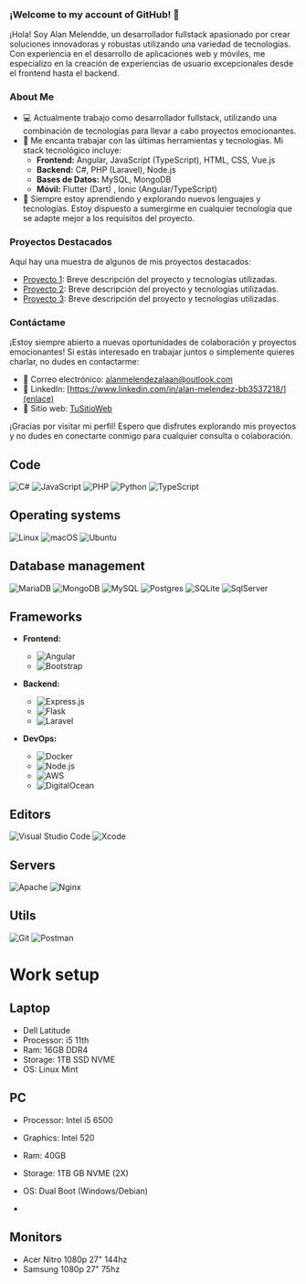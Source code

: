 
### ¡Welcome to my account of GitHub! 👋

¡Hola! Soy Alan Melendde, un desarrollador fullstack apasionado por crear soluciones innovadoras y robustas utilizando una variedad de tecnologías. Con experiencia en el desarrollo de aplicaciones web y móviles, me especializo en la creación de experiencias de usuario excepcionales desde el frontend hasta el backend.

### About Me 

- 💻 Actualmente trabajo como desarrollador fullstack, utilizando una combinación de tecnologías para llevar a cabo proyectos emocionantes.
- 🚀 Me encanta trabajar con las últimas herramientas y tecnologías. Mi stack tecnológico incluye:
  - **Frontend:** Angular, JavaScript (TypeScript), HTML, CSS, Vue.js
  - **Backend:** C#, PHP (Laravel), Node.js
  - **Bases de Datos:** MySQL, MongoDB
  - **Móvil:** Flutter (Dart) , Ionic (Angular/TypeScript)
- 🌱 Siempre estoy aprendiendo y explorando nuevos lenguajes y tecnologías. Estoy dispuesto a sumergirme en cualquier tecnología que se adapte mejor a los requisitos del proyecto.

### Proyectos Destacados

Aquí hay una muestra de algunos de mis proyectos destacados:

- [Proyecto 1](enlace): Breve descripción del proyecto y tecnologías utilizadas.
- [Proyecto 2](enlace): Breve descripción del proyecto y tecnologías utilizadas.
- [Proyecto 3](enlace): Breve descripción del proyecto y tecnologías utilizadas.

### Contáctame

¡Estoy siempre abierto a nuevas oportunidades de colaboración y proyectos emocionantes! Si estás interesado en trabajar juntos o simplemente quieres charlar, no dudes en contactarme:

- 📧 Correo electrónico: [alanmelendezalaan@outlook.com](mailto:tu@email.com)
- 🔗 LinkedIn: [https://www.linkedin.com/in/alan-melendez-bb3537218/](enlace)
- 💼 Sitio web: [TuSitioWeb](enlace)

¡Gracias por visitar mi perfil! Espero que disfrutes explorando mis proyectos y no dudes en conectarte conmigo para cualquier consulta o colaboración.

  
## Code

![C#](https://img.shields.io/badge/C%23-239120?style=for-the-badge&logo=c-sharp&logoColor=white)
![JavaScript](https://img.shields.io/badge/javascript-%23323330.svg?style=for-the-badge&logo=javascript&logoColor=%23F7DF1E)
![PHP](https://img.shields.io/badge/php-%23777BB4.svg?style=for-the-badge&logo=php&logoColor=white)
![Python](https://img.shields.io/badge/python-3670A0?style=for-the-badge&logo=python&logoColor=ffdd54)
![TypeScript](https://img.shields.io/badge/typescript-3670A0?style=for-the-badge&logo=typescript&logoColor=ffffff)

## Operating systems

![Linux](https://img.shields.io/badge/Linux-FCC624?style=for-the-badge&logo=linux&logoColor=black)
![macOS](https://img.shields.io/badge/mac%20os-000000?style=for-the-badge&logo=apple&logoColor=white)
![Ubuntu](https://img.shields.io/badge/Ubuntu-E95420?style=for-the-badge&logo=ubuntu&logoColor=white)

## Database management

![MariaDB](https://img.shields.io/badge/MariaDB-003545?style=for-the-badge&logo=mariadb&logoColor=white)
![MongoDB](https://img.shields.io/badge/MongoDB-%234ea94b.svg?style=for-the-badge&logo=mongodb&logoColor=white)
![MySQL](https://img.shields.io/badge/mysql-%2300f.svg?style=for-the-badge&logo=mysql&logoColor=white)
![Postgres](https://img.shields.io/badge/postgres-%23316192.svg?style=for-the-badge&logo=postgresql&logoColor=white)
![SQLite](https://img.shields.io/badge/sqlite-%2307405e.svg?style=for-the-badge&logo=sqlite&logoColor=white)
![SqlServer](https://img.shields.io/badge/Microsoft%20SQL%20Server-CC2927?logo=microsoftsqlserver&logoColor=fff&style=for-the-badge)

## Frameworks
- **Frontend:**
  - ![Angular](https://img.shields.io/badge/Angular-DD0031?style=for-the-badge&logo=angular&logoColor=white)
  - ![Bootstrap](https://img.shields.io/badge/bootstrap-%23563D7C.svg?style=for-the-badge&logo=bootstrap&logoColor=white)

- **Backend:**
  - ![Express.js](https://img.shields.io/badge/express.js-%23404d59.svg?style=for-the-badge&logo=express&logoColor=%2361DAFB)
  - ![Flask](https://img.shields.io/badge/flask-%23000.svg?style=for-the-badge&logo=flask&logoColor=white)
  - ![Laravel](https://img.shields.io/badge/Laravel-FF2D20?style=for-the-badge&logo=laravel&logoColor=white)

- **DevOps:**
  - ![Docker](https://img.shields.io/badge/Docker-2496ED?style=for-the-badge&logo=docker&logoColor=white)
  - ![Node.js](https://img.shields.io/badge/node.js-6DA55F?style=for-the-badge&logo=node.js&logoColor=white)
  - ![AWS](https://img.shields.io/badge/AWS-%23FF9900.svg?style=for-the-badge&logo=amazon-aws&logoColor=white)
  - ![DigitalOcean](https://img.shields.io/badge/DigitalOcean-%230167ff.svg?style=for-the-badge&logo=digitalOcean&logoColor=white)

## Editors

![Visual Studio Code](https://img.shields.io/badge/Visual%20Studio%20Code-0078d7.svg?style=for-the-badge&logo=visual-studio-code&logoColor=white)
![Xcode](https://img.shields.io/badge/Xcode-007ACC?style=for-the-badge&logo=Xcode&logoColor=white)

## Servers

![Apache](https://img.shields.io/badge/apache-%23D42029.svg?style=for-the-badge&logo=apache&logoColor=white)
![Nginx](https://img.shields.io/badge/nginx-%23009639.svg?style=for-the-badge&logo=nginx&logoColor=white)

## Utils

![Git](https://img.shields.io/badge/git-%23F05033.svg?style=for-the-badge&logo=git&logoColor=white)
![Postman](https://img.shields.io/badge/Postman-FF6C37?style=for-the-badge&logo=postman&logoColor=white)

# Work setup

## Laptop

- Dell Latitude
- Processor: i5 11th 
- Ram: 16GB DDR4
- Storage: 1TB SSD NVME
- OS: Linux Mint

## PC
- Processor: Intel i5 6500
- Graphics: Intel 520
- Ram: 40GB
- Storage: 1TB GB NVME (2X)
- OS: Dual Boot (Windows/Debian)

- 
## Monitors
- Acer Nitro 1080p 27" 144hz
- Samsung 1080p 27" 75hz
